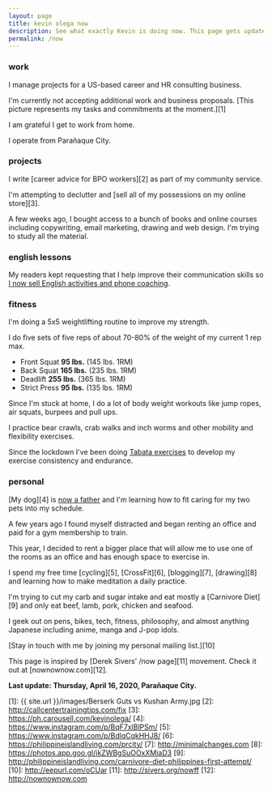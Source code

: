 ```yaml
---
layout: page
title: kevin olega now
description: See what exactly Kevin is doing now. This page gets updated regularly.
permalink: /now
---
```

### work

I manage projects for a US-based career and HR consulting business.

I'm currently not accepting additional work and business proposals. [This picture represents my tasks and commitments at the moment.][1]

I am grateful I get to work from home. 

I operate from Parañaque City.

### projects

I write [career advice for BPO workers][2] as part of my community service.

I'm attempting to declutter and [sell all of my possessions on my online store][3].

A few weeks ago, I bought access to a bunch of books and online courses including copywriting, email marketing, drawing and web design. I'm trying to study all the material.

### english lessons

My readers kept requesting that I help improve their communication skills so [I now sell English activities and phone coaching](https://callcentertrainingtips.com/6WEL250/).

### fitness

I'm doing a 5x5 weightlifting routine to improve my strength. 

I do five sets of five reps of about 70-80% of the weight of my current 1 rep max.

- Front Squat **95 lbs.** (145 lbs. 1RM)
- Back Squat **165 lbs.** (235 lbs. 1RM)
- Deadlift **255 lbs.** (365 lbs. 1RM)
- Strict Press **95 lbs.** (135 lbs. 1RM)

Since I'm stuck at home, I do a lot of body weight workouts like jump ropes, air squats, burpees and pull ups. 

I practice bear crawls, crab walks and inch worms and other mobility and flexibility exercises.

Since the lockdown I've been doing [Tabata exercises](https://minimalchanges.com/tabata) to develop my exercise consistency and endurance.

### personal

[My dog][4] is [now a father](https://www.instagram.com/p/B4gpVKEn4ZS/) and I'm learning how to fit caring for my two pets into my schedule.

A few years ago I found myself distracted and began renting an office and paid for a gym membership to train.

This year, I decided to rent a bigger place that will allow me to use one of the rooms as an office and has enough space to exercise in.

I spend my free time [cycling][5], [CrossFit][6], [blogging][7], [drawing][8] and learning how to make meditation a daily practice.

I'm trying to cut my carb and sugar intake and eat mostly a [Carnivore Diet][9] and only eat beef, lamb, pork, chicken and seafood.

I geek out on pens, bikes, tech, fitness, philosophy, and almost anything Japanese including anime, manga and J-pop idols.

[Stay in touch with me by joining my personal mailing list.][10]

This page is inspired by [Derek Sivers’ /now page][11] movement. Check it out at [nownownow.com][12].

**Last update: Thursday, April 16, 2020, Parañaque City.**


[1]:	{{ site.url }}/images/Berserk Guts vs Kushan Army.jpg
[2]:	http://callcentertrainingtips.com/fix
[3]:	https://ph.carousell.com/kevinolega/
[4]:	https://www.instagram.com/p/BqF7xlBlPSm/
[5]:	https://www.instagram.com/p/BdlqCqkHHJ8/
[6]:	https://philippineislandliving.com/prcity/
[7]:	http://minimalchanges.com
[8]:	https://photos.app.goo.gl/ikZWBgSuOOxXMjaD3
[9]:	http://philippineislandliving.com/carnivore-diet-philippines-first-attempt/
[10]:	http://eepurl.com/oCUar
[11]:	http://sivers.org/nowff
[12]:	http://nownownow.com

